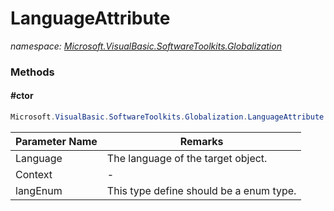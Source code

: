 ﻿# LanguageAttribute
_namespace: [Microsoft.VisualBasic.SoftwareToolkits.Globalization](./index.md)_





### Methods

#### #ctor
```csharp
Microsoft.VisualBasic.SoftwareToolkits.Globalization.LanguageAttribute.#ctor(System.Int32,System.String,System.Type)
```


|Parameter Name|Remarks|
|--------------|-------|
|Language|The language of the target object.|
|Context|-|
|langEnum|This type define should be a enum type.|



